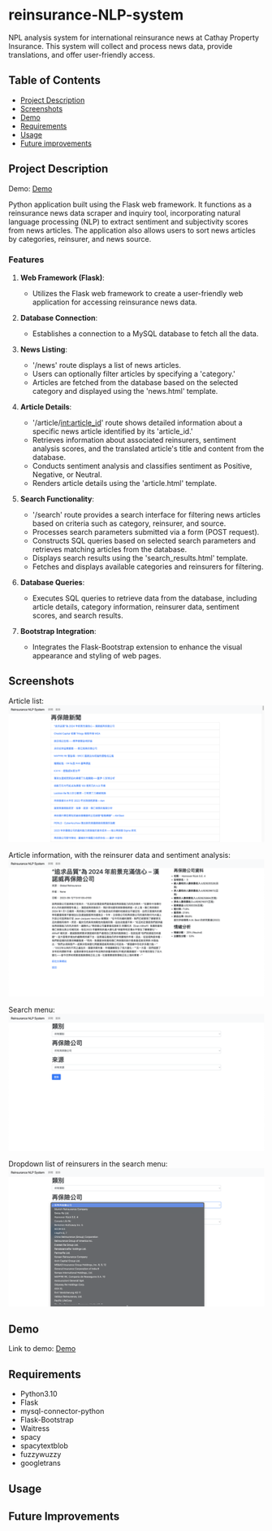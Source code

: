 # reinsurance-NLP-system

NPL analysis system for international reinsurance news at Cathay Property Insurance. This system will collect and process news data, provide translations, and offer user-friendly access.

## Table of Contents

- [Project Description](#project-description)
- [Screenshots](#screenshots)
- [Demo](#demo)
- [Requirements](#requirements)
- [Usage](#usage)
- [Future improvements](#future-improvements)

## Project Description

Demo: [Demo](#demo)

Python application built using the Flask web framework. It functions as a reinsurance news data scraper and inquiry tool, incorporating natural language processing (NLP) to extract sentiment and subjectivity scores from news articles. The application also allows users to sort news articles by categories, reinsurer, and news source.

### Features

1. **Web Framework (Flask)**:
   - Utilizes the Flask web framework to create a user-friendly web application for accessing reinsurance news data.

2. **Database Connection**:
   - Establishes a connection to a MySQL database to fetch all the data.

3. **News Listing**:
   - '/news' route displays a list of news articles.
   - Users can optionally filter articles by specifying a 'category.'
   - Articles are fetched from the database based on the selected category and displayed using the 'news.html' template.

4. **Article Details**:
   - '/article/<int:article_id>' route shows detailed information about a specific news article identified by its 'article_id.'
   - Retrieves information about associated reinsurers, sentiment analysis scores, and the translated article's title and content from the database.
   - Conducts sentiment analysis and classifies sentiment as Positive, Negative, or Neutral.
   - Renders article details using the 'article.html' template.

5. **Search Functionality**:
   - '/search' route provides a search interface for filtering news articles based on criteria such as category, reinsurer, and source.
   - Processes search parameters submitted via a form (POST request).
   - Constructs SQL queries based on selected search parameters and retrieves matching articles from the database.
   - Displays search results using the 'search_results.html' template.
   - Fetches and displays available categories and reinsurers for filtering.

6. **Database Queries**:
   - Executes SQL queries to retrieve data from the database, including article details, category information, reinsurer data, sentiment scores, and search results.

7. **Bootstrap Integration**:
   - Integrates the Flask-Bootstrap extension to enhance the visual appearance and styling of web pages.

## Screenshots

Article list:
![Screenshot01](images/Screenshot01.png)

Article information, with the reinsurer data and sentiment analysis:
![Screenshot02](images/Screenshot02.png)

Search menu:
![Screenshot03](images/Screenshot03.png)

Dropdown list of reinsurers in the search menu:
![Screenshot04](images/Screenshot04.png)

## Demo 

Link to demo: <a href="URL" target="_blank">Demo</a>

## Requirements

- Python3.10
- Flask
- mysql-connector-python
- Flask-Bootstrap
- Waitress
- spacy
- spacytextblob
- fuzzywuzzy
- googletrans

## Usage

## Future Improvements
